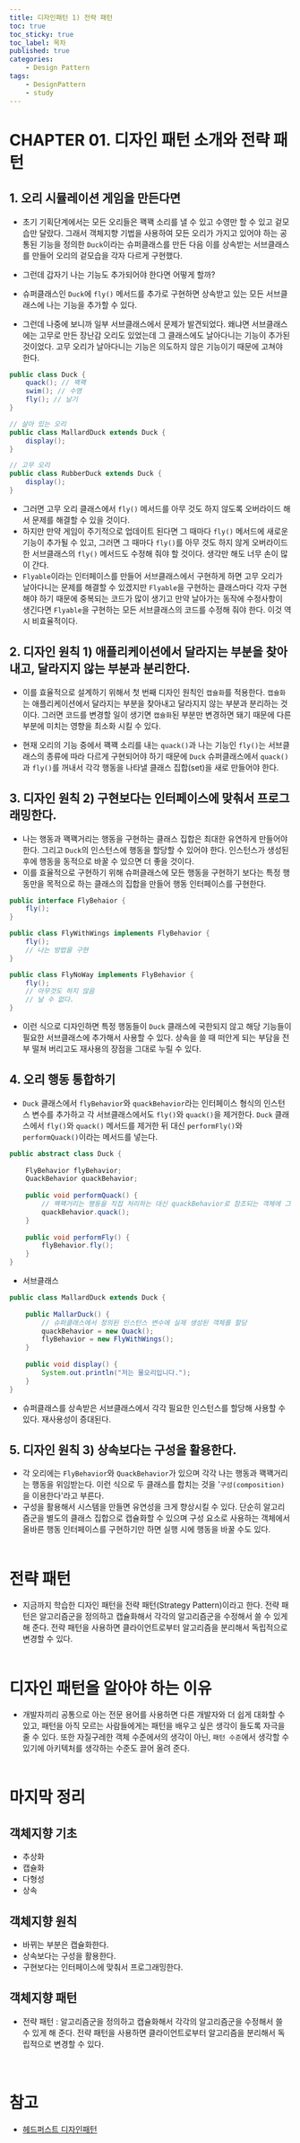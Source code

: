 ```yaml
---
title: 디자인패턴 1) 전략 패턴
toc: true
toc_sticky: true
toc_label: 목차
published: true
categories:
    - Design Pattern
tags:
    - DesignPattern
    - study
---
```


# CHAPTER 01. 디자인 패턴 소개와 전략 패턴
## 1. 오리 시뮬레이션 게임을 만든다면
* 초기 기획단계에서는 모든 오리들은 꽥꽥 소리를 낼 수 있고 수영만 할 수 있고 겉모습만 달랐다. 그래서 객체지향 기법을 사용하여 모든 오리가 가지고 있어야 하는 공통된 기능을 정의한 `Duck`이라는 슈퍼클래스를 만든 다음 이를 상속받는 서브클래스를 만들어 오리의 겉모습을 각자 다르게 구현했다.

* 그런데 갑자기 나는 기능도 추가되어야 한다면 어떻게 할까?
* 슈퍼클래스인 `Duck`에 `fly()` 메서드를 추가로 구현하면 상속받고 있는 모든 서브클래스에 나는 기능을 추가할 수 있다.

* 그런데 나중에 보니까 일부 서브클래스에서 문제가 발견되었다. 왜냐면 서브클래스에는 고무로 만든 장난감 오리도 있었는데 그 클래스에도 날아다니는 기능이 추가된 것이었다. 고무 오리가 날아다니는 기능은 의도하지 않은 기능이기 때문에 고쳐야 한다.

```java
public class Duck {
    quack(); // 꽥꽥
    swim(); // 수영
    fly(); // 날기
}

// 살아 있는 오리
public class MallardDuck extends Duck {
    display();
}

// 고무 오리
public class RubberDuck extends Duck {
    display();
}
```

* 그러면 고무 오리 클래스에서 `fly()` 메서드를 아무 것도 하지 않도록 오버라이드 해서 문제를 해결할 수 있을 것이다. 
* 하지만 만약 게임이 주기적으로 업데이트 된다면 그 때마다 `fly()` 메서드에 새로운 기능이 추가될 수 있고, 그러면 그 때마다 `fly()`를 아무 것도 하지 않게 오버라이드 한 서브클래스의 `fly()` 메서드도 수정해 줘야 할 것이다. 생각만 해도 너무 손이 많이 간다.
* `Flyable`이라는 인터페이스를 만들어 서브클래스에서 구현하게 하면 고무 오리가 날아다니는 문제를 해결할 수 있겠지만 `Flyable`을 구현하는 클래스마다 각자 구현해야 하기 때문에 중복되는 코드가 많이 생기고 만약 날아가는 동작에 수정사항이 생긴다면 `Flyable`을 구현하는 모든 서브클래스의 코드를 수정해 줘야 한다. 이것 역시 비효율적이다.

## 2. 디자인 원칙 1) 애플리케이션에서 달라지는 부분을 찾아내고, 달라지지 않는 부분과 분리한다.
* 이를 효율적으로 설계하기 위해서 첫 번째 디자인 원칙인 `캡슐화`를 적용한다. `캡슐화`는 애플리케이션에서 달라지는 부분을 찾아내고 달라지지 않는 부분과 분리하는 것이다. 그러면 코드를 변경할 일이 생기면 `캡슐화`된 부분만 변경하면 돼기 때문에 다른 부분에 미치는 영향을 최소화 시킬 수 있다.

* 현재 오리의 기능 중에서 꽥꽥 소리를 내는 `quack()`과 나는 기능인 `fly()`는 서브클래스의 종류에 따라 다르게 구현되어야 하기 때문에 `Duck` 슈퍼클래스에서 `quack()`과 `fly()`를 꺼내서 각각 행동을 나타낼 클래스 집합(set)을 새로 만들어야 한다.

## 3. 디자인 원칙 2) 구현보다는 인터페이스에 맞춰서 프로그래밍한다.
* 나는 행동과 꽥꽥거리는 행동을 구현하는 클래스 집합은 최대한 유연하게 만들어야 한다. 그리고 `Duck`의 인스턴스에 행동을 할당할 수 있어야 한다. 인스턴스가 생성된 후에 행동을 동적으로 바꿀 수 있으면 더 좋을 것이다. 
* 이를 효율적으로 구현하기 위해 슈퍼클래스에 모든 행동을 구현하기 보다는 특정 행동만을 목적으로 하는 클래스의 집합을 만들어 행동 인터페이스를 구현한다.

```java
public interface FlyBehaior {
    fly();
}

public class FlyWithWings implements FlyBehavior {
    fly();
    // 나는 방법을 구현
}

public class FlyNoWay implements FlyBehavior {
    fly();
    // 아무것도 하지 않음
    // 날 수 없다.
}
```

* 이런 식으로 디자인하면 특정 행동들이 `Duck` 클래스에 국한되지 않고 해당 기능들이 필요한 서브클래스에 추가해서 사용할 수 있다. 상속을 쓸 때 떠안게 되는 부담을 전부 떨쳐 버리고도 재사용의 장점을 그대로 누릴 수 있다.

## 4. 오리 행동 통합하기
* `Duck` 클래스에서 `flyBehavior`와 `quackBehavior`라는 인터페이스 형식의 인스턴스 변수를 추가하고 각 서브클래스에서도 `fly()`와 `quack()`을 제거한다. `Duck` 클래스에서 `fly()`와 `quack()` 메서드를 제거한 뒤 대신 `performFly()`와 `performQuack()`이라는 메서드를 넣는다.

```java
public abstract class Duck {
    
    FlyBehavior flyBehavior;
    QuackBehavior quackBehavior;
    
    public void performQuack() {
        // 꽥꽥거리는 행동을 직접 처리하는 대신 quackBehavior로 참조되는 객체에 그 행동을 위임한다.
        quackBehavior.quack(); 
    }
    
    public void performFly() {
        flyBehavior.fly();
    }
}
```

* 서브클래스

```java
public class MallardDuck extends Duck {
    
    public MallarDuck() {
        // 슈퍼클래스에서 정의된 인스턴스 변수에 실제 생성된 객체를 할당 
        quackBehavior = new Quack();
        flyBehavior = new FlyWithWings();
    }
    
    public void display() {
        System.out.println("저는 물오리입니다.");
    }
}
```

* 슈퍼클래스를 상속받은 서브클래스에서 각각 필요한 인스턴스를 할당해 사용할 수 있다. 재사용성이 증대된다.

## 5. 디자인 원칙 3) 상속보다는 구성을 활용한다.
* 각 오리에는 `FlyBehavior`와 `QuackBehavior`가 있으며 각각 나는 행동과 꽥꽥거리는 행동을 위임받는다. 이런 식으로 두 클래스를 합치는 것을 '`구성(composition)`을 이용한다'라고 부른다. 
* 구성을 활용해서 시스템을 만들면 유연성을 크게 향상시킬 수 있다. 단순히 알고리즘군을 별도의 클래스 집합으로 캡슐화할 수 있으며 구성 요소로 사용하는 객체에서 올바른 행동 인터페이스를 구현하기만 하면 실행 시에 행동을 바꿀 수도 있다.<br><br>

# 전략 패턴
* 지금까지 학습한 디자인 패턴을 전략 패턴(Strategy Pattern)이라고 한다. 전략 패턴은 알고리즘군을 정의하고 캡슐화해서 각각의 알고리즘군을 수정해서 쓸 수 있게 해 준다. 전략 패턴을 사용하면 클라이언트로부터 알고리즘을 분리해서 독립적으로 변경할 수 있다.<br><br>

# 디자인 패턴을 알아야 하는 이유
* 개발자끼리 공통으로 아는 전문 용어를 사용하면 다른 개발자와 더 쉽게 대화할 수 있고, 패턴을 아직 모르는 사람들에게는 패턴을 배우고 싶은 생각이 들도록 자극을 줄 수 있다. 또한 자질구레한 객체 수준에서의 생각이 아닌, `패턴 수준`에서 생각할 수 있기에 아키텍처를 생각하는 수준도 끌어 올려 준다.<br><br>

# 마지막 정리
## 객체지향 기초
* 추상화
* 캡슐화
* 다형성
* 상속

## 객체지향 원칙
* 바뀌는 부분은 캡슐화한다.
* 상속보다는 구성을 활용한다.
* 구현보다는 인터페이스에 맞춰서 프로그래밍한다.

## 객체지향 패턴
* 전략 패턴 : 알고리즘군을 정의하고 캡슐화해서 각각의 알고리즘군을 수정해서 쓸 수 있게 해 준다. 전략 패턴을 사용하면 클라이언트로부터 알고리즘을 분리해서 독립적으로 변경할 수 있다.<br><br><br>

# 참고
* [헤드퍼스트 디자인패턴](https://www.aladin.co.kr/shop/wproduct.aspx?ItemId=582754)
